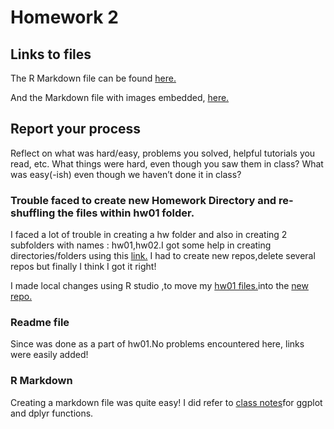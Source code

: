 # Homework 2

## Links to files

The R Markdown file can be found [here.](https://github.com/jmurthy12/STAT545-hw-murthy-janani/blob/master/hw02/hw02_gapminder.Rmd)

And the Markdown file with images embedded, [here.](https://github.com/jmurthy12/STAT545-hw-murthy-janani/blob/master/hw02/hw02_gapminder.md)

## Report your process
Reflect on what was hard/easy, problems you solved, helpful tutorials you read, etc. What things were hard, even though you saw them in class? What was easy(-ish) even though we haven’t done it in class?

### Trouble faced to create new Homework Directory and re-shuffling the files within hw01 folder.
I faced a lot of trouble in creating a hw folder and also in creating 2 subfolders with names : hw01,hw02.I got some help in creating directories/folders using this [link.](https://stackoverflow.com/questions/12258399/how-to-create-folder-in-github-repository)
I had to create new repos,delete several repos but finally I think I got it right! 

I made local changes using R studio ,to move my [hw01 files.](https://github.com/jmurthy12/STAT545-hw-murthy-janani/tree/master/hw01)into the [new repo.](https://github.com/jmurthy12/STAT545-hw-murthy-janani)


### Readme file
Since was done as a part of hw01.No problems encountered here, links were easily added!

### R Markdown
Creating a markdown file was quite easy!
I did refer to [class notes](http://stat545.com/cm006_tibbles-dplyr-ggplot2.htmls)for ggplot and dplyr functions.
